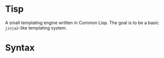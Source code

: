 # Tisp

A small templating engine written in Common Lisp. The goal is to be a basic `jinja2`-like templating system.

# Syntax

```

```
